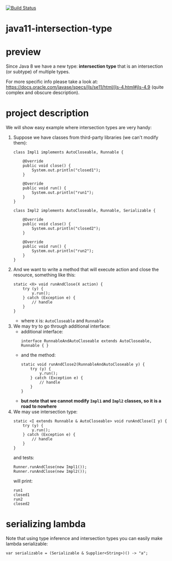 [![Build Status](https://travis-ci.com/mtumilowicz/java11-intersection-type.svg?branch=master)](https://travis-ci.com/mtumilowicz/java11-intersection-type)

# java11-intersection-type

# preview
Since Java 8 we have a new type: **intersection type** that is an intersection (or subtype) of multiple types.

For more specific info please take a look at: https://docs.oracle.com/javase/specs/jls/se11/html/jls-4.html#jls-4.9
(quite complex and obscure description).

# project description
We will show easy example where intersection types are very handy:
1. Suppose we have classes from third-party libraries (we can't modify them):
    ```
    class Impl1 implements AutoCloseable, Runnable {
    
        @Override
        public void close() {
            System.out.println("closed1");
        }
    
        @Override
        public void run() {
            System.out.println("run1");
        }
    }
    ```
    ```
    class Impl2 implements AutoCloseable, Runnable, Serializable {
    
        @Override
        public void close() {
            System.out.println("closed2");
        }
    
        @Override
        public void run() {
            System.out.println("run2");
        }
    }
    ```
1. And we want to write a method that will execute action and close the resource, something like this:
    ```
    static <X> void runAndClose(X action) {
        try (y) {
            y.run();
        } catch (Exception e) {
            // handle
        }
    }
    ```
    * where `X` is: `AutoCloseable` and `Runnable`
1. We may try to go through additional interface:
    * additional interface:
        ```
        interface RunnableAndAutoCloseable extends AutoCloseable, Runnable { }
        ```
    * and the method:
        ```
        static void runAndClose2(RunnableAndAutoCloseable y) {
            try (y) {
                y.run();
            } catch (Exception e) {
                // handle
            }
        }
        ```
    * **but note that we cannot modify `Impl1` and `Impl2` classes, so it is a road to nowhere**
1. We may use intersection type:
    ```
    static <I extends Runnable & AutoCloseable> void runAndClose(I y) {
        try (y) {
            y.run();
        } catch (Exception e) {
            // handle
        }
    }
    ```
    and tests:
    ```
    Runner.runAndClose(new Impl1());
    Runner.runAndClose(new Impl2());
    ```
    will print:
    ```
    run1
    closed1
    run2
    closed2
    ```
# serializing lambda
Note that using type inference and intersection types you can easily make lambda serializable:
```
var serializable = (Serializable & Supplier<String>)() -> "a";
```